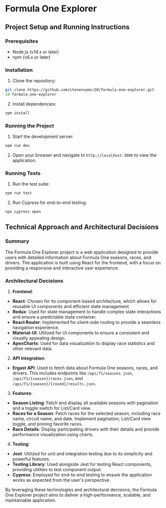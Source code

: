 # Formula One Explorer

## Project Setup and Running Instructions

### Prerequisites

- Node.js (v14.x or later)
- npm (v6.x or later)

### Installation

1. Clone the repository:

```sh
git clone https://github.com/stevensamir20/formula-one-explorer.git
cd formula-one-explorer
```

2. Install dependencies:

```sh
npm install
```

### Running the Project

1. Start the development server:

```sh
npm run dev
```

2. Open your browser and navigate to `http://localhost:3000` to view the application.

### Running Tests

1. Run the test suite:

```sh
npm run test
```

2. Run Cypress for end-to-end testing:

```sh
npx cypress open
```

## Technical Approach and Architectural Decisions

### Summary

The Formula One Explorer project is a web application designed to provide users with detailed information about Formula One seasons, races, and drivers. The application is built using React for the frontend, with a focus on providing a responsive and interactive user experience.

### Architectural Decisions

1. **Frontend**:

- **React**: Chosen for its component-based architecture, which allows for reusable UI components and efficient state management.
- **Redux**: Used for state management to handle complex state interactions and ensure a predictable state container.
- **React Router**: Implemented for client-side routing to provide a seamless navigation experience.
- **Material-UI**: Utilized for UI components to ensure a consistent and visually appealing design.
- **ApexCharts**: Used for data visualization to display race statistics and other relevant data.

2. **API Integration**:

- **Ergast API**: Used to fetch data about Formula One seasons, races, and drivers. This includes endpoints like `/api/f1/seasons.json`, `/api/f1/{season}/races.json`, and `/api/f1/{season}/{round}/results.json`.

3. **Features**:

- **Season Listing**: Fetch and display all available seasons with pagination and a toggle switch for List/Card view.
- **Races for a Season**: Fetch races for the selected season, including race name, circuit name, and date. Implement pagination, List/Card view toggle, and pinning favorite races.
- **Race Details**: Display participating drivers with their details and provide performance visualization using charts.

4. **Testing**:

- **Jest**: Utilized for unit and integration testing due to its simplicity and powerful features.
- **Testing Library**: Used alongside Jest for testing React components, providing utilities to test component output.
- **Cypress**: Employed for end-to-end testing to ensure the application works as expected from the user's perspective.

By leveraging these technologies and architectural decisions, the Formula One Explorer project aims to deliver a high-performance, scalable, and maintainable application.
